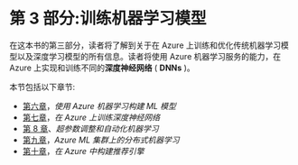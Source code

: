 

# 第 3 部分:训练机器学习模型

在这本书的第三部分，读者将了解到关于在 Azure 上训练和优化传统机器学习模型以及深度学习模型的所有信息。读者将使用 Azure 机器学习服务的能力，在 Azure 上实现和训练不同的**深度神经网络** ( **DNNs** )。

本节包括以下章节:

*   [第六章](19d1af93-3b84-4bdb-96c7-d92d3054b2a0.xhtml)，*使用 Azure 机器学习构建 ML 模型*
*   [第七章](ef8acb66-47eb-415f-ba95-680d645e2ef3.xhtml)，*在 Azure 上训练深度神经网络*
*   [第 8 章](7d5c6115-68ca-44bc-ae88-986309d1929b.xhtml)、*超参数调整和自动化机器学习*
*   [第九章](8a4eafa1-2b6b-4fca-ab84-edaeeb149b25.xhtml)，*Azure ML 集群上的分布式机器学习*
*   [第十章](0528f751-cbb2-4ee9-a0e7-b069241fcb04.xhtml)，*在 Azure 中构建推荐引擎*